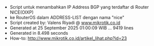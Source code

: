 - Script untuk menambahkan IP Address BGP yang terdaftar di Router NICE(OIXP)
- ke RouterOS dalam ADDRESS-LIST dengan nama "nice"
- Script created by: Valens Riyadi @ www.mikrotik.co.id
- Generated at 25 September 2025 01:00:09 WIB ... 9419 lines
- Generated in 8.498 seconds
- How-to: http://www.mikrotik.co.id/artikel_lihat.php?id=23
